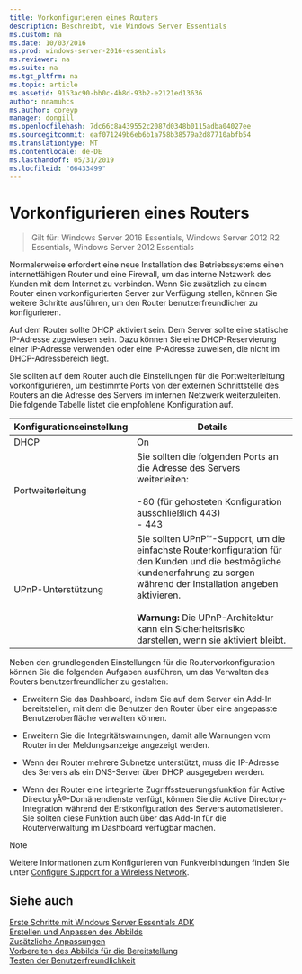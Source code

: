 ```yaml
---
title: Vorkonfigurieren eines Routers
description: Beschreibt, wie Windows Server Essentials
ms.custom: na
ms.date: 10/03/2016
ms.prod: windows-server-2016-essentials
ms.reviewer: na
ms.suite: na
ms.tgt_pltfrm: na
ms.topic: article
ms.assetid: 9153ac90-bb0c-4b8d-93b2-e2121ed13636
author: nnamuhcs
ms.author: coreyp
manager: dongill
ms.openlocfilehash: 7dc66c8a439552c2087d0348b0115adba04027ee
ms.sourcegitcommit: eaf071249b6eb6b1a758b38579a2d87710abfb54
ms.translationtype: MT
ms.contentlocale: de-DE
ms.lasthandoff: 05/31/2019
ms.locfileid: "66433499"
---
```

# <a name="preconfiguring-a-router"></a>Vorkonfigurieren eines Routers

>Gilt für: Windows Server 2016 Essentials, Windows Server 2012 R2 Essentials, Windows Server 2012 Essentials

Normalerweise erfordert eine neue Installation des Betriebssystems einen internetfähigen Router und eine Firewall, um das interne Netzwerk des Kunden mit dem Internet zu verbinden. Wenn Sie zusätzlich zu einem Router einen vorkonfigurierten Server zur Verfügung stellen, können Sie weitere Schritte ausführen, um den Router benutzerfreundlicher zu konfigurieren.  
  
 Auf dem Router sollte DHCP aktiviert sein. Dem Server sollte eine statische IP-Adresse zugewiesen sein. Dazu können Sie eine DHCP-Reservierung einer IP-Adresse verwenden oder eine IP-Adresse zuweisen, die nicht im DHCP-Adressbereich liegt.  
  
 Sie sollten auf dem Router auch die Einstellungen für die Portweiterleitung vorkonfigurieren, um bestimmte Ports von der externen Schnittstelle des Routers an die Adresse des Servers im internen Netzwerk weiterzuleiten. Die folgende Tabelle listet die empfohlene Konfiguration auf.  
  
|Konfigurationseinstellung|Details|  
|---------------------------|-------------|  
|DHCP|On|  
|Portweiterleitung|Sie sollten die folgenden Ports an die Adresse des Servers weiterleiten:<br /><br /> -80 (für gehosteten Konfiguration ausschließlich 443)<br />-   443|  
|UPnP-Unterstützung|Sie sollten UPnP™-Support, um die einfachste Routerkonfiguration für den Kunden und die bestmögliche kundenerfahrung zu sorgen während der Installation angeben aktivieren.<br /><br /> **Warnung:** Die UPnP-Architektur kann ein Sicherheitsrisiko darstellen, wenn sie aktiviert bleibt.|  
  
 Neben den grundlegenden Einstellungen für die Routervorkonfiguration können Sie die folgenden Aufgaben ausführen, um das Verwalten des Routers benutzerfreundlicher zu gestalten:  
  
-   Erweitern Sie das Dashboard, indem Sie auf dem Server ein Add-In bereitstellen, mit dem die Benutzer den Router über eine angepasste Benutzeroberfläche verwalten können.  
  
-   Erweitern Sie die Integritätswarnungen, damit alle Warnungen vom Router in der Meldungsanzeige angezeigt werden.  
  
-   Wenn der Router mehrere Subnetze unterstützt, muss die IP-Adresse des Servers als ein DNS-Server über DHCP ausgegeben werden.  
  
-   Wenn der Router eine integrierte Zugriffssteuerungsfunktion für Active DirectoryÂ®-Domänendienste verfügt, können Sie die Active Directory-Integration während der Erstkonfiguration des Servers automatisieren. Sie sollten diese Funktion auch über das Add-In für die Routerverwaltung im Dashboard verfügbar machen.  
  
> [!NOTE]
>  Weitere Informationen zum Konfigurieren von Funkverbindungen finden Sie unter [Configure Support for a Wireless Network](Configure-Support-for-a-Wireless-Network.md).  
  
## <a name="see-also"></a>Siehe auch  
 [Erste Schritte mit Windows Server Essentials ADK](Getting-Started-with-the-Windows-Server-Essentials-ADK.md)   
 [Erstellen und Anpassen des Abbilds](Creating-and-Customizing-the-Image.md)   
 [Zusätzliche Anpassungen](Additional-Customizations.md)   
 [Vorbereiten des Abbilds für die Bereitstellung](Preparing-the-Image-for-Deployment.md)   
 [Testen der Benutzerfreundlichkeit](Testing-the-Customer-Experience.md)
